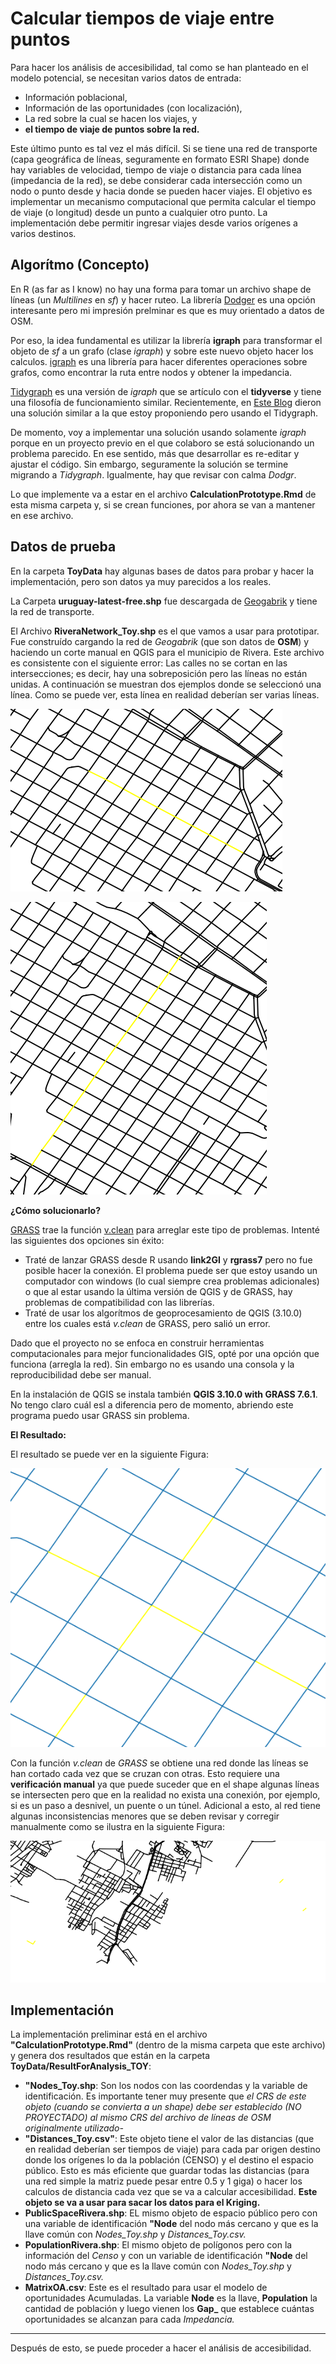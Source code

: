 
# Calcular tiempos de viaje entre puntos

Para hacer los análisis de accesibilidad, tal como se han planteado en el modelo potencial, se necesitan varios datos de entrada:

- Información poblacional,
- Información de las oportunidades (con localización),
- La red sobre la cual se hacen los viajes, y
- **el tiempo de viaje de puntos sobre la red.**

Este último punto es tal vez el más difícil.
Si se tiene una red de transporte (capa geográfica de líneas, seguramente en formato ESRI Shape) donde hay variables de velocidad, tiempo de viaje o distancia para cada línea (impedancia de la red), se debe considerar cada intersección como un nodo o punto desde y hacia donde se pueden hacer viajes. El objetivo es implementar un mecanismo computacional que permita calcular el tiempo de viaje (o longitud) desde un punto a cualquier otro punto. La implementación debe permitir ingresar viajes desde varios orígenes a varios destinos.

## Algorítmo (Concepto)

En R (as far as I know) no hay una forma para tomar un archivo shape de líneas (un *Multilines* en *sf*) y hacer ruteo. La librería [Dodger](https://atfutures.github.io/dodgr/) es una opción interesante pero mi impresión prelminar es que es muy orientado a datos de OSM.

Por eso, la idea fundamental es utilizar la librería **igraph** para transformar el objeto de *sf* a un grafo (clase *igraph*) y sobre este nuevo objeto hacer los calculos. [igraph](https://igraph.org/r/) es una librería para hacer diferentes operaciones sobre grafos, como encontrar la ruta entre nodos y obtener la impedancia.

[Tidygraph](https://tidygraph.data-imaginist.com/) es una versión de *igraph* que se artículo con el **tidyverse** y tiene una filosofía de funcionamiento similar. Recientemente, en [Este Blog](https://www.r-spatial.org/r/2019/09/26/spatial-networks.html) dieron una solución similar a la que estoy proponiendo pero usando el Tidygraph.

De momento, voy a implementar una solución usando solamente *igraph* porque en un proyecto previo en el que colaboro se está solucionando un problema parecido. En ese sentido, más que desarrollar es re-editar y ajustar el código. Sin embargo, seguramente la solución se termine migrando a *Tidygraph*. Igualmente, hay que revisar con calma *Dodgr*.

Lo que implemente va a estar en el archivo **CalculationPrototype.Rmd** de esta misma carpeta y, si se crean funciones, por ahora se van a mantener en ese archivo.

## Datos de prueba

En la carpeta **ToyData** hay algunas bases de datos para probar y hacer la implementación, pero son datos ya muy parecidos a los reales.

La Carpeta **uruguay-latest-free.shp** fue descargada de [Geogabrik](http://download.geofabrik.de/south-america/uruguay.html) y tiene la red de transporte.

El Archivo **RiveraNetwork_Toy.shp** es el que vamos a usar para prototipar. Fue construído cargando la red de *Geogabrik* (que son datos de **OSM**) y haciendo un corte manual en QGIS para el municipio de Rivera. Este archivo es consistente con el siguiente error: Las calles no se cortan en las intersecciones; es decir, hay una sobreposición pero las líneas no están unidas. A continuación se muestran dos ejemplos donde se seleccionó una línea. Como se puede ver, esta línea en realidad deberían ser varias líneas.

![Ejemplo Error](ToyData/ToyDataMistake1.PNG)

![Ejemplo Error](ToyData/ToyDataMistake2.PNG)

**¿Cómo solucionarlo?**

[GRASS](https://grass.osgeo.org/grass76/manuals/index.html) trae la función [v.clean](https://grass.osgeo.org/grass76/manuals/v.clean.html) para arreglar este tipo de problemas.
 Intenté las siguientes dos opciones sin éxito:

 - Traté de lanzar GRASS desde R usando **link2GI** y **rgrass7** pero no fue posible hacer la conexión. El problema puede ser que estoy usando un computador con windows (lo cual siempre crea problemas adicionales) o que al estar usando la última versión de QGIS y de GRASS, hay problemas de compatibilidad con las librerías.
- Traté de usar los algorítmos de geoprocesamiento de QGIS (3.10.0) entre los cuales está *v.clean* de GRASS, pero salió un error.

Dado que el proyecto no se enfoca en construir herramientas computacionales para mejor funcionalidades GIS, opté por una opción que funciona (arregla la red). Sin embargo no es usando una consola y la reproducibilidad debe ser manual.

En la instalación de QGIS se instala también **QGIS 3.10.0 with GRASS 7.6.1**. No tengo claro cuál esl a diferencia pero de momento, abriendo este programa puedo usar GRASS sin problema.

**El Resultado:**


El resultado se puede ver en la siguiente Figura:

![Fig 3 Fixed](ToyData/ToyDataMistake3.PNG)

Con la función *v.clean* de *GRASS* se obtiene una red donde las líneas se han cortado cada vez que se cruzan con otras. Esto requiere una **verificación manual** ya que puede suceder que en el shape algunas líneas se intersecten pero que en la realidad no exista una conexión, por ejemplo, si es un paso a desnivel, un puente o un túnel. Adicional a esto, al red tiene algunas inconsistencias menores que se deben revisar y corregir manualmente como se ilustra en la siguiente Figura:

![Fig 4](ToyData/ToyDataMistake4.PNG)

## Implementación

La implementación preliminar está en el archivo **"CalculationPrototype.Rmd"** (dentro de la misma carpeta que este archivo) y genera dos resultados que están en la carpeta **ToyData/ResultForAnalysis_TOY**:


- **"Nodes_Toy.shp**: Son los nodos con las coordendas y la variable de identificación. Es importante tener muy presente que *el CRS de este objeto (cuando se convierta a un shape) debe ser establecido (NO PROYECTADO) al mismo CRS del archivo de líneas de OSM originalmente utilizado-*
- **"Distances_Toy.csv"**: Este objeto tiene el valor de las distancias (que en realidad deberían ser tiempos de viaje) para cada par origen destino donde los orígenes lo da la población (CENSO) y el destino el espacio público. Esto es más eficiente que guardar todas las distancias (para una red simple la matriz puede pesar entre 0.5 y 1 giga) o hacer los calculos de distancia cada vez que se va a calcular accesibilidad. **Este objeto se va a usar para sacar los datos para el Kriging.**
- **PublicSpaceRivera.shp**: EL mismo objeto de espacio público pero con una variable de identificación **"Node** del nodo más cercano y que es la llave común con *Nodes_Toy.shp* y *Distances_Toy.csv.*
- **PopulationRivera.shp**: El mismo objeto de polígonos pero con la información del *Censo* y con un variable de identificación **"Node** del nodo más cercano y que es la llave común con *Nodes_Toy.shp* y *Distances_Toy.csv.*
- **MatrixOA.csv**: Este es el resultado para usar el modelo de oportunidades Acumuladas. La variable **Node** es la llave, **Population** la cantidad de población y luego vienen los **Gap_** que establece cuántas oportunidades se alcanzan para cada *Impedancia.*

<hr>

Después de esto, se puede proceder a hacer el análisis de accesibilidad.
